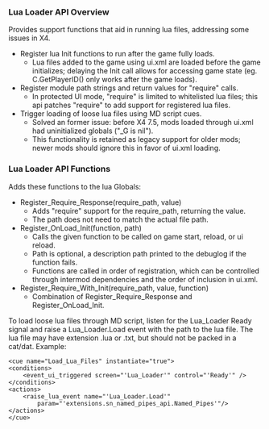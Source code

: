 
### Lua Loader API Overview

 
Provides support functions that aid in running lua files, addressing some issues in X4.

* Register lua Init functions to run after the game fully loads.
  - Lua files added to the game using ui.xml are loaded before the game initializes; delaying the Init call allows for accessing game state (eg. C.GetPlayerID() only works after the game loads).
* Register module path strings and return values for "require" calls.
  - In protected UI mode, "require" is limited to whitelisted lua files; this api patches "require" to add support for registered lua files.
* Trigger loading of loose lua files using MD script cues.
  - Solved an former issue: before X4 7.5, mods loaded through ui.xml had uninitialized globals ("_G is nil").
  - This functionality is retained as legacy support for older mods; newer mods should ignore this in favor of ui.xml loading.

### Lua Loader API Functions

 

Adds these functions to the lua Globals:

* Register_Require_Response(require_path, value)
  - Adds "require" support for the require_path, returning the value.
  - The path does not need to match the actual file path.
* Register_OnLoad_Init(function, path)
  - Calls the given function to be called on game start, reload, or ui reload.
  - Path is optional, a description path printed to the debuglog if the function fails.
  - Functions are called in order of registration, which can be controlled through intermod dependencies and the order of inclusion in ui.xml.
* Register_Require_With_Init(require_path, value, function)
  - Combination of Register_Require_Response and Register_OnLoad_Init.

To load loose lua files through MD script, listen for the Lua_Loader Ready signal and raise a Lua_Loader.Load event with the path to the lua file. The lua file may have extension .lua or .txt, but should not be packed in a cat/dat. Example:

```
<cue name="Load_Lua_Files" instantiate="true">
<conditions>
    <event_ui_triggered screen="'Lua_Loader'" control="'Ready'" />
</conditions>
<actions>
    <raise_lua_event name="'Lua_Loader.Load'" 
        param="'extensions.sn_named_pipes_api.Named_Pipes'"/>
</actions>
</cue>
```
